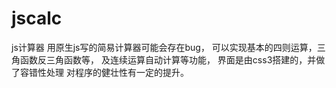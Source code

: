 # jscalc
js计算器
用原生js写的简易计算器可能会存在bug，
可以实现基本的四则运算，三角函数反三角函数等，
及连续运算自动计算等功能，
界面是由css3搭建的，并做了容错性处理
对程序的健壮性有一定的提升。
